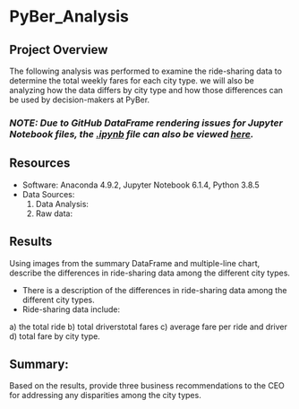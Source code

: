 # PyBer_Analysis

## Project Overview

The following analysis was performed to examine the ride-sharing data to determine the total weekly fares for each city type. we will also be analyzing how the data differs by city type and how those differences can be used by decision-makers at PyBer.


### ***NOTE: Due to GitHub DataFrame rendering issues for Jupyter Notebook files, the [.ipynb]() file can also be viewed [here]().***

## Resources 
- Software: Anaconda 4.9.2, Jupyter Notebook 6.1.4, Python 3.8.5
- Data Sources: 
   1. Data Analysis: 
   2. Raw data: 


## Results
Using images from the summary DataFrame and multiple-line chart, describe the differences in ride-sharing data among the different city types.
- There is a description of the differences in ride-sharing data among the different city types. 
- Ride-sharing data include: 

a) the total ride
b) total driverstotal fares 
c) average fare per ride and driver
d) total fare by city type.

## Summary: 
Based on the results, provide three business recommendations to the CEO for addressing any disparities among the city types.
